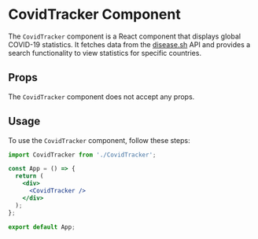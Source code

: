 # CovidTracker Component

The `CovidTracker` component is a React component that displays global COVID-19 statistics. It fetches data from the [disease.sh](https://disease.sh/) API and provides a search functionality to view statistics for specific countries.

## Props

The `CovidTracker` component does not accept any props.

## Usage

To use the `CovidTracker` component, follow these steps:

```jsx
import CovidTracker from './CovidTracker';

const App = () => {
  return (
    <div>
      <CovidTracker />
    </div>
  );
};

export default App;
